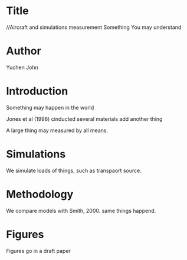 # Title
//Aircraft and simulations measurement Something You may understand

# Author
Yuchen
John

# Introduction
Something may happen in the world

Jones et al (1998) cinducted several materials
add another thing

A large thing may measured by all means.

# Simulations
We simulate loads of things, such as transpaort source.

# Methodology
We compare models with Smith, 2000.
same things happend.

# Figures
Figures go in a draft paper
